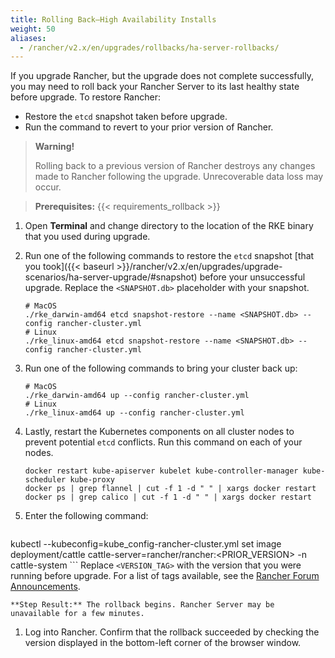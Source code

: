 ```yaml
---
title: Rolling Back—High Availability Installs
weight: 50
aliases:
  - /rancher/v2.x/en/upgrades/rollbacks/ha-server-rollbacks/
---
```


If you upgrade Rancher, but the upgrade does not complete successfully, you may need to roll back your Rancher Server to its last healthy state before upgrade. To restore Rancher:

- Restore the `etcd` snapshot taken before upgrade.
- Run the command to revert to your prior version of Rancher.

>**Warning!**
>
> Rolling back to a previous version of Rancher destroys any changes made to Rancher following the upgrade. Unrecoverable data loss may occur.

>
>**Prerequisites:** {{< requirements_rollback >}}

1. Open **Terminal** and change directory to the location of the RKE binary that you used during upgrade.

1. Run one of the following commands to restore the `etcd` snapshot [that you took]({{< baseurl >}}/rancher/v2.x/en/upgrades/upgrade-scenarios/ha-server-upgrade/#snapshot) before your unsuccessful upgrade. Replace the `<SNAPSHOT.db>` placeholder with your snapshot.

	```
	# MacOS
	./rke_darwin-amd64 etcd snapshot-restore --name <SNAPSHOT.db> --config rancher-cluster.yml
	# Linux
	./rke_linux-amd64 etcd snapshot-restore --name <SNAPSHOT.db> --config rancher-cluster.yml
	```

1. Run one of the following commands to bring your cluster back up:

	```
	# MacOS
	./rke_darwin-amd64 up --config rancher-cluster.yml
	# Linux
	./rke_linux-amd64 up --config rancher-cluster.yml
	```

1. Lastly, restart the Kubernetes components on all cluster nodes to prevent potential `etcd` conflicts. Run this command on each of your nodes.

    ```
    docker restart kube-apiserver kubelet kube-controller-manager kube-scheduler kube-proxy
    docker ps | grep flannel | cut -f 1 -d " " | xargs docker restart
    docker ps | grep calico | cut -f 1 -d " " | xargs docker restart
    ```
1. Enter the following command:

    ```
kubectl --kubeconfig=kube_config-rancher-cluster.yml set image deployment/cattle cattle-server=rancher/rancher:<PRIOR_VERSION> -n cattle-system
    ```
    Replace `<VERSION_TAG>` with the version that you were running before upgrade. For a list of tags available, see the [Rancher Forum Announcements](https://forums.rancher.com/c/announcements).

    **Step Result:** The rollback begins. Rancher Server may be unavailable for a few minutes.

1. Log into Rancher. Confirm that the rollback succeeded by checking the version displayed in the bottom-left corner of the browser window.